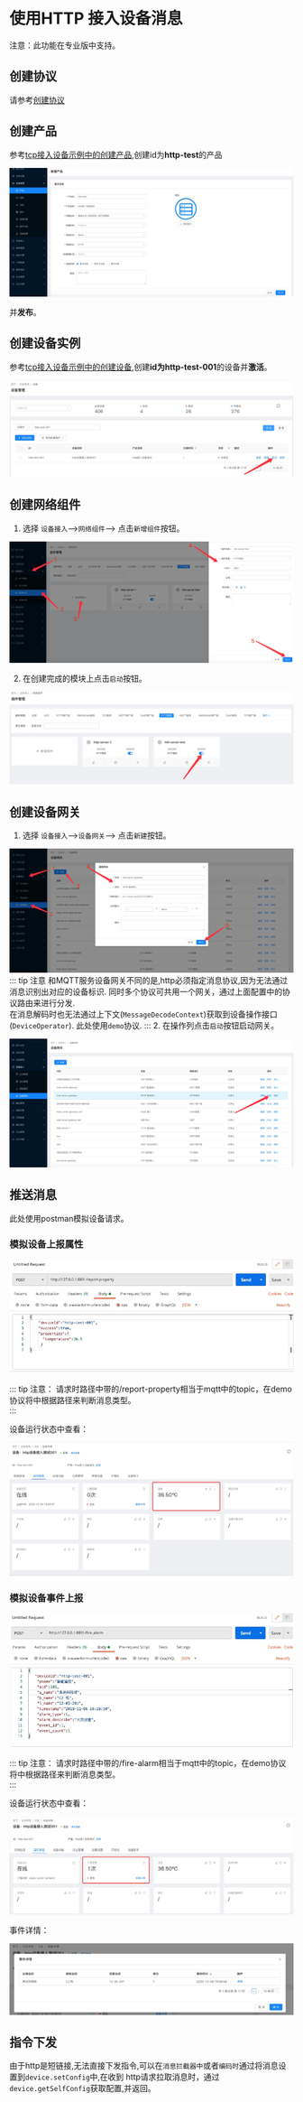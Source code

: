 # 使用HTTP 接入设备消息

注意：此功能在专业版中支持。

## 创建协议

请参考[创建协议](../advancement-guide/mqtt-connection.md#创建协议)

## 创建产品

参考[tcp接入设备示例中的创建产品](tcp-connection.md#创建产品),创建id为**http-test**的产品  

![创建产品](images/http-product.jpg)  

并**发布**。    

## 创建设备实例

参考[tcp接入设备示例中的创建设备](tcp-connection.md#创建设备),创建**id为http-test-001**的设备并**激活**。   

![设备发布](images/http-device-published.jpg) 

## 创建网络组件
1. 选择 `设备接入`-->`网络组件`--> 点击`新增组件`按钮。  

![insert-http-server](images/insert-http-server.jpg)  


2. 在创建完成的模块上点击`启动`按钮。  
  
![coap-http-start](images/coap-http-start.jpg)  

## 创建设备网关
1. 选择 `设备接入`-->`设备网关`--> 点击`新建`按钮。  

![insert-http-server-gateway](images/insert-http-server-gateway.jpg)  
::: tip 注意
和MQTT服务设备网关不同的是,http必须指定消息协议,因为无法通过消息识别出对应的设备标识.
同时多个协议可共用一个网关，通过上面配置中的协议路由来进行分发.  
在消息解码时也无法通过上下文(`MessageDecodeContext`)获取到设备操作接口(`DeviceOperator`).
此处使用`demo`协议. 
:::
2. 在操作列点击`启动`按钮启动网关。  

![http-server-gateway-start](images/http-server-gateway-start.jpg)   


## 推送消息
此处使用postman模拟设备请求。  
### 模拟设备上报属性  
![postman-report-property](images/postman-report-property.jpg)   

::: tip 注意：
请求时路径中带的/report-property相当于mqtt中的topic，在demo协议将中根据路径来判断消息类型。  
:::

设备运行状态中查看：  

![http-device-property](images/http-device-property.jpg)  

### 模拟设备事件上报
![postman-event-property](images/postman-event-property.jpg)   

::: tip 注意：
请求时路径中带的/fire-alarm相当于mqtt中的topic，在demo协议将中根据路径来判断消息类型。  
:::

设备运行状态中查看：  

![http-device-event1](images/http-device-event1.jpg)  

事件详情： 
 
![http-device-event2](images/http-device-event2.jpg)  
## 指令下发

由于http是短链接,无法直接下发指令,可以在`消息拦截器中`或者`编码时`通过将消息设置到`device.setConfig`中,在收到
http请求拉取消息时，通过`device.getSelfConfig`获取配置,并返回。